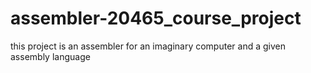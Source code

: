 # assembler-20465_course_project
this project is an assembler for an imaginary computer and a given assembly language
